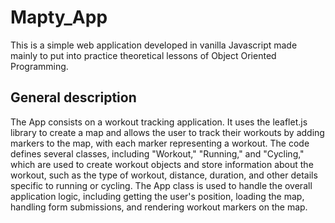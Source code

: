 # Mapty_App

This is a simple web application developed in vanilla Javascript made mainly to put into practice theoretical lessons of Object Oriented Programming.

## General description
The App consists on a workout tracking application. It uses the leaflet.js library to create a map and allows the user to track their workouts by adding markers to the map, with each marker representing a workout. The code defines several classes, including "Workout," "Running," and "Cycling," which are used to create workout objects and store information about the workout, such as the type of workout, distance, duration, and other details specific to running or cycling. The App class is used to handle the overall application logic, including getting the user's position, loading the map, handling form submissions, and rendering workout markers on the map.
